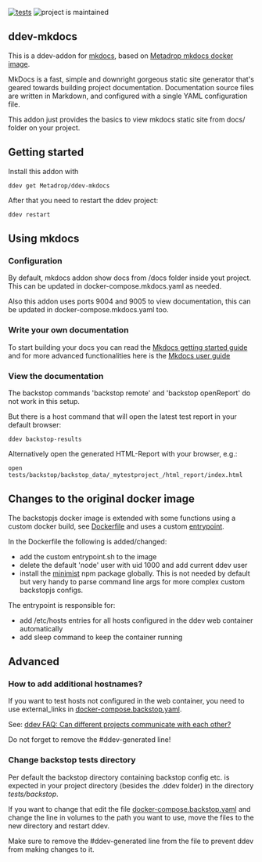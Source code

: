 [![tests](https://github.com/Metadrop/ddev-mkdocs/actions/workflows/tests.yml/badge.svg)](https://github.com/tadrop/ddev-mkdocs/actions/workflows/tests.yml) ![project is maintained](https://img.shields.io/maintenance/yes/2024.svg)

## ddev-mkdocs

This is a ddev-addon for [mkdocs](https://www.mkdocs.org/), based on [Metadrop mkdocs docker image](https://github.com/Metadrop/docker-mkdocs).

MkDocs is a fast, simple and downright gorgeous static site generator that's geared towards building project documentation. Documentation source files are written in Markdown, and configured with a single YAML configuration file.

This addon just provides the basics to view mkdocs static site from docs/ folder on your project.

## Getting started

Install this addon with

```shell
ddev get Metadrop/ddev-mkdocs
```

After that you need to restart the ddev project:

```shell
ddev restart
```

## Using mkdocs

### Configuration

By default, mkdocs addon show docs from /docs folder inside yout project. This can be updated in docker-compose.mkdocs.yaml as needed.

Also this addon uses ports 9004 and 9005 to view documentation, this can be updated in docker-compose.mkdocs.yaml too. 

### Write your own documentation

To start building your docs you can read the [Mkdocs getting started guide](https://www.mkdocs.org/getting-started/) and for more advanced functionalities here is the [Mkdocs user guide](https://www.mkdocs.org/user-guide/)

### View the documentation

The backstop commands 'backstop remote' and 'backstop openReport' do not work in this setup.

But there is a host command that will open the latest test report in your default browser:

```shell
ddev backstop-results
```

Alternatively open the generated HTML-Report with your browser, e.g.:

```shell
open tests/backstop/backstop_data/_mytestproject_/html_report/index.html 
```

## Changes to the original docker image

The backstopjs docker image is extended with some functions using a custom docker build, see [Dockerfile](backstopBuild/Dockerfile)
and uses a custom [entrypoint](backstopBuild/entrypoint.sh).

In the Dockerfile the following is added/changed:

- add the custom entrypoint.sh to the image
- delete the default 'node' user with uid 1000 and add current ddev user
- install the [minimist](https://www.npmjs.com/package/minimist) npm package globally. This is not needed by default
  but very handy to parse command line args for more complex custom backstopjs configs.

The entrypoint is responsible for:

- add /etc/hosts entries for all hosts configured in the ddev web container automatically
- add sleep command to keep the container running

## Advanced

### How to add additional hostnames?

If you want to test hosts not configured in the web container, you need to use external_links in
[docker-compose.backstop.yaml](docker-compose.backstop.yaml).

See: [ddev FAQ: Can different projects communicate with each other?](https://ddev.readthedocs.io/en/latest/users/usage/faq/#features-requirements)

Do not forget to remove the #ddev-generated line!

### Change backstop tests directory
Per default the backstop directory containing backstop config etc. is expected in your project directory (besides the
.ddev folder) in the directory *tests/backstop*.

If you want to change that edit the file [docker-compose.backstop.yaml](docker-compose.backstop.yaml) and
change the line in volumes to the path you want to use, move the files to the new directory and restart ddev.

Make sure to remove the #ddev-generated line from the file to prevent ddev from making changes to it.
